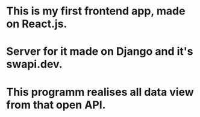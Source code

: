 # This is my first frontend app, made on React.js.
# Server for it made on Django and it's swapi.dev.
# This programm realises all data view from that open API.
